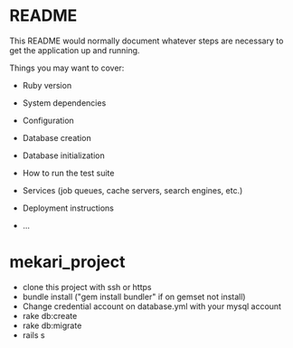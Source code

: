 # README

This README would normally document whatever steps are necessary to get the
application up and running.

Things you may want to cover:

* Ruby version

* System dependencies

* Configuration

* Database creation

* Database initialization

* How to run the test suite

* Services (job queues, cache servers, search engines, etc.)

* Deployment instructions

* ...

# mekari_project
* clone this project with ssh or https
* bundle install ("gem install bundler" if on gemset not install)
* Change credential account on database.yml with your mysql account
* rake db:create
* rake db:migrate
* rails s
